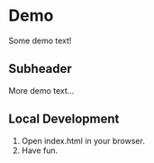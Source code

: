 # Demo

Some demo text!

## Subheader

More demo text...

## Local Development

1. Open index.html in your browser.
2. Have fun.